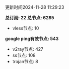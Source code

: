 更新时间2024-11-28 11:29:23

**总订阅: 22**
**总节点: 6285**
- vless节点: 10

**google ping有效节点: 543**
- v2ray节点: 427
- ss节点: 108
- trojan节点: 8
